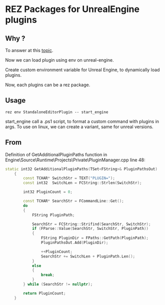 # REZ Packages for UnrealEngine plugins

## Why ?
To answer at this [topic](https://forums.unrealengine.com/t/how-to-add-ue-plugin-search-paths-via-env-vars/477095).

Now we can load plugin using env on unreal-engine.

Create custom environment variable for Unreal Engine, to dynamically load plugins.

Now, each plugins can be a rez package.


## Usage
```rez env StandaloneEditorPlugin -- start_engine```

start_engine call a .ps1 script, to format a custom command with plugins in args.
To use on linux, we can create a variant, same for unreal versions.

## From
Definition of GetAdditionalPluginPaths function in Engine\Source\Runtime\Projects\Private\PluginManager.cpp line 48:

```cpp 
static int32 GetAdditionalPluginPaths(TSet<FString>& PluginPathsOut)
	{
		const TCHAR* SwitchStr = TEXT("PLUGIN=");
		const int32  SwitchLen = FCString::Strlen(SwitchStr);

		int32 PluginCount = 0;

		const TCHAR* SearchStr = FCommandLine::Get();
		do
		{
			FString PluginPath;

			SearchStr = FCString::Strifind(SearchStr, SwitchStr);
			if (FParse::Value(SearchStr, SwitchStr, PluginPath))
			{
				FString PluginDir = FPaths::GetPath(PluginPath);
				PluginPathsOut.Add(PluginDir);

				++PluginCount;
				SearchStr += SwitchLen + PluginPath.Len();
			}
			else
			{
				break;
			}
		} while (SearchStr != nullptr);

		return PluginCount;
	}
```

